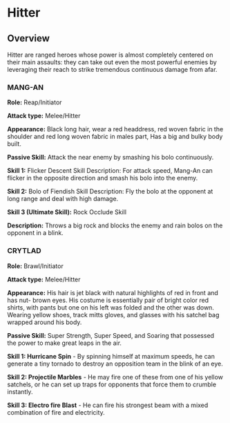 # Hitter

## Overview

Hitter are ranged heroes whose power is almost completely centered on their main assaults: they can take out even the most powerful enemies by leveraging their reach to strike tremendous continuous damage from afar.



### MANG-AN

**Role:** Reap/Initiator&#x20;

**Attack type:** Melee/Hitter&#x20;

**Appearance:** Black long hair, wear a red headdress, red woven fabric in the shoulder and red long woven fabric in males part, Has a big and bulky body built.

**Passive Skill:** Attack the near enemy by smashing his bolo continuously.

**Skill 1:** Flicker Descent Skill Description: For attack speed, Mang-An can flicker in the opposite direction and smash his bolo into the enemy.

**Skill 2:** Bolo of Fiendish Skill Description: Fly the bolo at the opponent at long range and deal with high damage.

**Skill 3 (Ultimate Skill):** Rock Occlude Skill

**Description:** Throws a big rock and blocks the enemy and rain bolos on the opponent in a blink.



### CRYTLAD

**Role:** Brawl/Initiator

**Attack type:** Melee/Hitter

**Appearance:** His hair is jet black with natural highlights of red in front and has nut- brown eyes. His costume is essentially pair of bright color red shirts, with pants but one on his left was folded and the other was down. Wearing yellow shoes, track mitts gloves, and glasses with his satchel bag wrapped around his body.

**Passive Skill:** Super Strength, Super Speed, and Soaring that possessed the power to make great leaps in the air.

**Skill 1: Hurricane Spin** - By spinning himself at maximum speeds, he can generate a tiny tornado to destroy an opposition team in the blink of an eye.

**Skill 2: Projectile Marbles** - He may fire one of these from one of his yellow satchels, or he can set up traps for opponents that force them to crumble instantly.

**Skill 3: Electro fire Blast** - He can fire his strongest beam with a mixed combination of fire and electricity.



